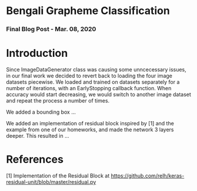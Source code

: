 # Bengali Grapheme Classification
### Final Blog Post  -  Mar. 08, 2020

# Introduction

Since ImageDataGenerator class was causing some unncecessary issues, in our final work we decided to revert back to loading the four image datasets piecewise. We loaded and trained on datasets separately for a number of iterations, with an EarlyStopping callback function. When accuracy would start decreasing, we would switch to another image dataset and repeat the process a number of times.

We added a bounding box ...

We added an implementation of residual block inspired by [1] and the example from one of our homeworks, and made the network 3 layers deeper. This resulted in ...

# References

[1] Implementation of the Residual Block at https://github.com/relh/keras-residual-unit/blob/master/residual.py
